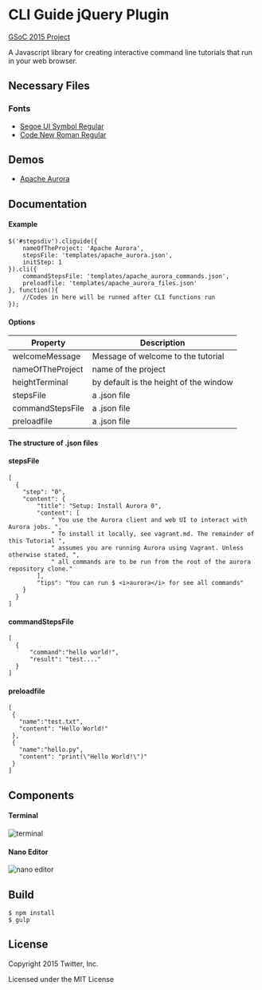 # CLI Guide jQuery Plugin

[GSoC 2015 Project](http://www.google-melange.com/gsoc/project/details/google/gsoc2015/marti1125/5757334940811264)

A Javascript library for creating interactive command line tutorials that run in your web browser.

Necessary Files
-----------------

### Fonts

* [Segoe UI Symbol Regular](http://openfontlibrary.org/en/font/segoe-ui-symbol)
* [Code New Roman Regular](http://openfontlibrary.org/en/font/code-new-roman)



Demos
-----

* [Apache Aurora](http://twitter.github.io/cli-guide.js/demo/aurora.html)


Documentation
-------------

#### Example

    $('#stepsdiv').cliguide({
        nameOfTheProject: 'Apache Aurora',
        stepsFile: 'templates/apache_aurora.json',
        initStep: 1
    }).cli({
        commandStepsFile: 'templates/apache_aurora_commands.json',
        preloadfile: 'templates/apache_aurora_files.json'
    }, function(){
        //Codes in here will be runned after CLI functions run
    });

#### Options

| Property | Description |
|---|---|
| welcomeMessage   | Message of welcome to the tutorial |
| nameOfTheProject | name of the project  |
| heightTerminal   | by default is the height of the window |
| stepsFile        | a .json file |
| commandStepsFile | a .json file |
| preloadfile | a .json file |

#### The structure of .json files

#### stepsFile

    [
      {
        "step": "0",
        "content": {
            "title": "Setup: Install Aurora 0",
            "content": [
                " You use the Aurora client and web UI to interact with Aurora jobs. ",
                " To install it locally, see vagrant.md. The remainder of this Tutorial ",
                " assumes you are running Aurora using Vagrant. Unless otherwise stated, ",
                " all commands are to be run from the root of the aurora repository clone."
            ],
            "tips": "You can run $ <i>aurora</i> for see all commands"
        }
      }
    ]

#### commandStepsFile

    [
      {
    	  "command":"hello world!",
    	  "result": "test...."
      }
    ]

#### preloadfile

    [
     {
       "name":"test.txt",
       "content": "Hello World!"
     },
     {
       "name":"hello.py",
       "content": "print(\"Hello World!\")"
     }
    ]

Components
-------------

#### Terminal

![terminal](https://raw.github.com/twitter/cli-guide.js/master/terminal.gif)

#### Nano Editor

![nano editor](https://raw.github.com/twitter/cli-guide.js/master/nano.gif)

Build
-------------
    $ npm install
    $ gulp


License
-------

Copyright 2015 Twitter, Inc.

Licensed under the MIT License
